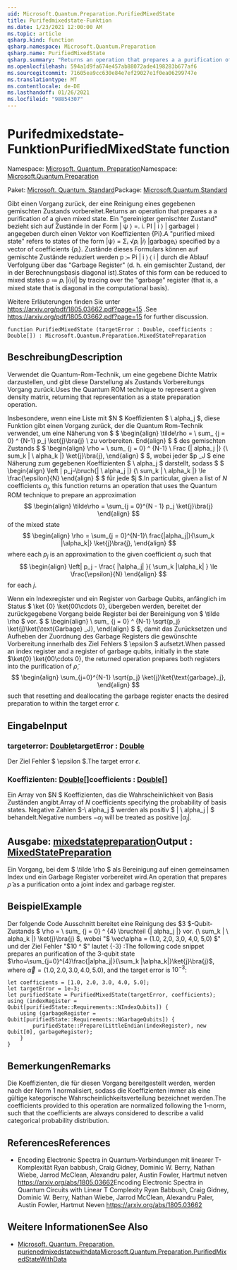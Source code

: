 ```yaml
---
uid: Microsoft.Quantum.Preparation.PurifiedMixedState
title: Purifedmixedstate-Funktion
ms.date: 1/23/2021 12:00:00 AM
ms.topic: article
qsharp.kind: function
qsharp.namespace: Microsoft.Quantum.Preparation
qsharp.name: PurifiedMixedState
qsharp.summary: "Returns an operation that prepares a a purification of a given mixed state.\rA \"purified mixed state\" refers to states of the form |ψ⟩ = Σᵢ √\U0001D45Dᵢ |\U0001D456⟩ |garbageᵢ⟩ specified by a vector of\rcoefficients {\U0001D45Dᵢ}. States of this form can be reduced to mixed states ρ ≔ \U0001D45Dᵢ |\U0001D456⟩⟨\U0001D456| by tracing over the \"garbage\"\rregister (that is, a mixed state that is diagonal in the computational basis).\r\rSee https://arxiv.org/pdf/1805.03662.pdf?page=15 for further discussion."
ms.openlocfilehash: 594a1d9fa674e457ab88072ade4198283b677af6
ms.sourcegitcommit: 71605ea9cc630e84e7ef29027e1f0ea06299747e
ms.translationtype: MT
ms.contentlocale: de-DE
ms.lasthandoff: 01/26/2021
ms.locfileid: "98854307"
---
```

# <a name="purifiedmixedstate-function"></a><span data-ttu-id="df71f-102">Purifedmixedstate-Funktion</span><span class="sxs-lookup"><span data-stu-id="df71f-102">PurifiedMixedState function</span></span>

<span data-ttu-id="df71f-103">Namespace: [Microsoft. Quantum. Preparation](xref:Microsoft.Quantum.Preparation)</span><span class="sxs-lookup"><span data-stu-id="df71f-103">Namespace: [Microsoft.Quantum.Preparation](xref:Microsoft.Quantum.Preparation)</span></span>

<span data-ttu-id="df71f-104">Paket: [Microsoft. Quantum. Standard](https://nuget.org/packages/Microsoft.Quantum.Standard)</span><span class="sxs-lookup"><span data-stu-id="df71f-104">Package: [Microsoft.Quantum.Standard](https://nuget.org/packages/Microsoft.Quantum.Standard)</span></span>


<span data-ttu-id="df71f-105">Gibt einen Vorgang zurück, der eine Reinigung eines gegebenen gemischten Zustands vorbereitet.</span><span class="sxs-lookup"><span data-stu-id="df71f-105">Returns an operation that prepares a a purification of a given mixed state.</span></span>
<span data-ttu-id="df71f-106">Ein "gereinigter gemischter Zustand" bezieht sich auf Zustände in der Form | ψ ⟩ =. i. PI | i ⟩ | garbagei ⟩ angegeben durch einen Vektor von Koeffizienten {Pi}.</span><span class="sxs-lookup"><span data-stu-id="df71f-106">A "purified mixed state" refers to states of the form |ψ⟩ = Σᵢ √𝑝ᵢ |𝑖⟩ |garbageᵢ⟩ specified by a vector of coefficients {𝑝ᵢ}.</span></span> <span data-ttu-id="df71f-107">Zustände dieses Formulars können auf gemischte Zustände reduziert werden p ≔ Pi | i ⟩ ⟨ i | durch die Ablauf Verfolgung über das "Garbage Register" (d. h. ein gemischter Zustand, der in der Berechnungsbasis diagonal ist).</span><span class="sxs-lookup"><span data-stu-id="df71f-107">States of this form can be reduced to mixed states ρ ≔ 𝑝ᵢ |𝑖⟩⟨𝑖| by tracing over the "garbage" register (that is, a mixed state that is diagonal in the computational basis).</span></span>

<span data-ttu-id="df71f-108">Weitere Erläuterungen finden Sie unter https://arxiv.org/pdf/1805.03662.pdf?page=15 .</span><span class="sxs-lookup"><span data-stu-id="df71f-108">See https://arxiv.org/pdf/1805.03662.pdf?page=15 for further discussion.</span></span>

```qsharp
function PurifiedMixedState (targetError : Double, coefficients : Double[]) : Microsoft.Quantum.Preparation.MixedStatePreparation
```


## <a name="description"></a><span data-ttu-id="df71f-109">Beschreibung</span><span class="sxs-lookup"><span data-stu-id="df71f-109">Description</span></span>

<span data-ttu-id="df71f-110">Verwendet die Quantum-Rom-Technik, um eine gegebene Dichte Matrix darzustellen, und gibt diese Darstellung als Zustands Vorbereitungs Vorgang zurück.</span><span class="sxs-lookup"><span data-stu-id="df71f-110">Uses the Quantum ROM technique to represent a given density matrix, returning that representation as a state preparation operation.</span></span>

<span data-ttu-id="df71f-111">Insbesondere, wenn eine Liste mit $N $ Koeffizienten $ \ alpha_j $, diese Funktion gibt einen Vorgang zurück, der die Quantum Rom-Technik verwendet, um eine Näherung von $ $ \begin{align} \tilde\rho = \ sum_ {j = 0} ^ {N-1} p_j \ket{j}\bra{j} \ zu vorbereiten. End{align} $ $ des gemischten Zustands $ $ \begin{align} \rho = \ sum_ {j = 0} ^ {N-1} \ Frac {| alpha_j |} {\ sum_k | \ alpha_k |} \ket{j}\bra{j}, \end{align} $ $, wobei jeder $p _J $ eine Näherung zum gegebenen Koeffizienten $ \ alpha_j $ darstellt, sodass $ $ \begin{align} \left | p_j-\bruch{| \ alpha_j |} {\ sum_k | \ alpha_k |} \le \frac{\epsilon}{N} \end{align} $ $ für jede $j $.</span><span class="sxs-lookup"><span data-stu-id="df71f-111">In particular, given a list of $N$ coefficients $\alpha_j$, this function returns an operation that uses the Quantum ROM technique to prepare an approximation $$ \begin{align} \tilde\rho = \sum_{j = 0}^{N - 1} p_j \ket{j}\bra{j} \end{align} $$ of the mixed state $$ \begin{align} \rho = \sum_{j = 0}^{N-1}\ frac{|alpha_j|}{\sum_k |\alpha_k|} \ket{j}\bra{j}, \end{align} $$ where each $p_j$ is an approximation to the given coefficient $\alpha_j$ such that $$ \begin{align} \left| p_j - \frac{ |\alpha_j| }{ \sum_k |\alpha_k| } \le \frac{\epsilon}{N} \end{align} $$ for each $j$.</span></span>

<span data-ttu-id="df71f-112">Wenn ein Indexregister und ein Register von Garbage Qubits, anfänglich im Status $ \ket {0} \ket{00\cdots 0}, übergeben werden, bereitet der zurückgegebene Vorgang beide Register bei der Bereinigung von $ \tilde \rho $ vor. $ $ \begin{align} \ sum_ {j = 0} ^ {N-1} \sqrt{p_j} \ket{j}\ket{\text{Garbage} _J}, \end{align} $ $, damit das Zurücksetzen und Aufheben der Zuordnung des Garbage Registers die gewünschte Vorbereitung innerhalb des Ziel Fehlers $ \epsilon $ aufsetzt.</span><span class="sxs-lookup"><span data-stu-id="df71f-112">When passed an index register and a register of garbage qubits, initially in the state $\ket{0} \ket{00\cdots 0}, the returned operation prepares both registers into the purification of $\tilde \rho$, $$ \begin{align} \sum_{j=0}^{N-1} \sqrt{p_j} \ket{j}\ket{\text{garbage}_j}, \end{align} $$ such that resetting and deallocating the garbage register enacts the desired preparation to within the target error $\epsilon$.</span></span>

## <a name="input"></a><span data-ttu-id="df71f-113">Eingabe</span><span class="sxs-lookup"><span data-stu-id="df71f-113">Input</span></span>

### <a name="targeterror--double"></a><span data-ttu-id="df71f-114">targeterror: [Double](xref:microsoft.quantum.lang-ref.double)</span><span class="sxs-lookup"><span data-stu-id="df71f-114">targetError : [Double](xref:microsoft.quantum.lang-ref.double)</span></span>

<span data-ttu-id="df71f-115">Der Ziel Fehler $ \epsilon $.</span><span class="sxs-lookup"><span data-stu-id="df71f-115">The target error $\epsilon$.</span></span>


### <a name="coefficients--double"></a><span data-ttu-id="df71f-116">Koeffizienten: [Double](xref:microsoft.quantum.lang-ref.double)[]</span><span class="sxs-lookup"><span data-stu-id="df71f-116">coefficients : [Double](xref:microsoft.quantum.lang-ref.double)[]</span></span>

<span data-ttu-id="df71f-117">Ein Array von $N $ Koeffizienten, das die Wahrscheinlichkeit von Basis Zuständen angibt.</span><span class="sxs-lookup"><span data-stu-id="df71f-117">Array of $N$ coefficients specifying the probability of basis states.</span></span>
<span data-ttu-id="df71f-118">Negative Zahlen $-\ alpha_j $ werden als positiv $ | \ alpha_j | $ behandelt.</span><span class="sxs-lookup"><span data-stu-id="df71f-118">Negative numbers $-\alpha_j$ will be treated as positive $|\alpha_j|$.</span></span>



## <a name="output--mixedstatepreparation"></a><span data-ttu-id="df71f-119">Ausgabe: [mixedstatepreparation](xref:Microsoft.Quantum.Preparation.MixedStatePreparation)</span><span class="sxs-lookup"><span data-stu-id="df71f-119">Output : [MixedStatePreparation](xref:Microsoft.Quantum.Preparation.MixedStatePreparation)</span></span>

<span data-ttu-id="df71f-120">Ein Vorgang, bei dem $ \tilde \rho $ als Bereinigung auf einen gemeinsamen Index und ein Garbage Register vorbereitet wird.</span><span class="sxs-lookup"><span data-stu-id="df71f-120">An operation that prepares $\tilde \rho$ as a purification onto a joint index and garbage register.</span></span>

## <a name="example"></a><span data-ttu-id="df71f-121">Beispiel</span><span class="sxs-lookup"><span data-stu-id="df71f-121">Example</span></span>

<span data-ttu-id="df71f-122">Der folgende Code Ausschnitt bereitet eine Reinigung des $3 $-Qubit-Zustands $ \rho = \ sum_ {j = 0} ^ {4} \bruchteil {| alpha_j |} vor. {\ sum_k | \ alpha_k |} \ket{j}\bra{j} $, wobei "$ \vec\alpha = (1.0, 2,0, 3,0, 4,0, 5,0) $" und der Ziel Fehler "$10 ^ $" lautet {-3} :</span><span class="sxs-lookup"><span data-stu-id="df71f-122">The following code snippet prepares an purification of the $3$-qubit state $\rho=\sum_{j=0}^{4}\frac{|alpha_j|}{\sum_k |\alpha_k|}\ket{j}\bra{j}$, where $\vec\alpha=(1.0, 2.0, 3.0, 4.0, 5.0)$, and the target error is $10^{-3}$:</span></span>

```qsharp
let coefficients = [1.0, 2.0, 3.0, 4.0, 5.0];
let targetError = 1e-3;
let purifiedState = PurifiedMixedState(targetError, coefficients);
using (indexRegister = Qubit[purifiedState::Requirements::NIndexQubits]) {
    using (garbageRegister = Qubit[purifiedState::Requirements::NGarbageQubits]) {
        purifiedState::Prepare(LittleEndian(indexRegister), new Qubit[0], garbageRegister);
    }
}
```

## <a name="remarks"></a><span data-ttu-id="df71f-123">Bemerkungen</span><span class="sxs-lookup"><span data-stu-id="df71f-123">Remarks</span></span>

<span data-ttu-id="df71f-124">Die Koeffizienten, die für diesen Vorgang bereitgestellt werden, werden nach der Norm 1 normalisiert, sodass die Koeffizienten immer als eine gültige kategorische Wahrscheinlichkeitsverteilung bezeichnet werden.</span><span class="sxs-lookup"><span data-stu-id="df71f-124">The coefficients provided to this operation are normalized following the 1-norm, such that the coefficients are always considered to describe a valid categorical probability distribution.</span></span>

## <a name="references"></a><span data-ttu-id="df71f-125">References</span><span class="sxs-lookup"><span data-stu-id="df71f-125">References</span></span>

- <span data-ttu-id="df71f-126">Encoding Electronic Spectra in Quantum-Verbindungen mit linearer T-Komplexität Ryan babbush, Craig Gidney, Dominic W. Berry, Nathan Wiebe, Jarrod McClean, Alexandru paler, Austin Fowler, Hartmut netven https://arxiv.org/abs/1805.03662</span><span class="sxs-lookup"><span data-stu-id="df71f-126">Encoding Electronic Spectra in Quantum Circuits with Linear T Complexity Ryan Babbush, Craig Gidney, Dominic W. Berry, Nathan Wiebe, Jarrod McClean, Alexandru Paler, Austin Fowler, Hartmut Neven https://arxiv.org/abs/1805.03662</span></span>

## <a name="see-also"></a><span data-ttu-id="df71f-127">Weitere Informationen</span><span class="sxs-lookup"><span data-stu-id="df71f-127">See Also</span></span>

- [<span data-ttu-id="df71f-128">Microsoft. Quantum. Preparation. purienedmixedstatewithdata</span><span class="sxs-lookup"><span data-stu-id="df71f-128">Microsoft.Quantum.Preparation.PurifiedMixedStateWithData</span></span>](xref:Microsoft.Quantum.Preparation.PurifiedMixedStateWithData)